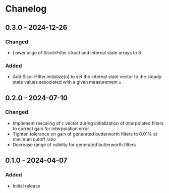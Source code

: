 # Chanelog

## 0.3.0 - 2024-12-26

### Changed

* Lower align of SisoIirFilter struct and internal state arrays to 8

### Added

* Add SisoIirFilter.initialize(u) to set the internal state vector to the steady-state values associated with a given measurement `u`

## 0.2.0 - 2024-07-10

### Changed

* Implement rescaling of `C` vector during initialization of interpolated filters to correct gain for interpolation error
* Tighten tolerance on gain of generated butterworth filters to 0.01% at minimum cutoff ratio
* Decrease range of validity for generated butterworth filters

## 0.1.0 - 2024-04-07

### Added

* Initial release

